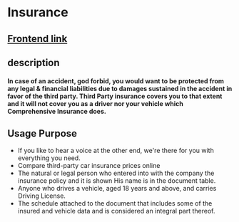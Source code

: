 <!-- @format -->

# Insurance

## [Frontend link](https://our-insurance.netlify.app/)

## description

#### In case of an accident, god forbid, you would want to be protected from any legal & financial liabilities due to damages sustained in the accident in favor of the third party. Third Party insurance covers you to that extent and it will not cover you as a driver nor your vehicle which Comprehensive Insurance does.

## Usage Purpose

- If you like to hear a voice at the other end, we're there for you with everything you need.
- Compare third-party car insurance prices online
- The natural or legal person who entered into with the company the insurance policy and it is shown His name is in the document table.
- Anyone who drives a vehicle, aged 18 years and above, and carries Driving License.
- The schedule attached to the document that includes some of the insured and vehicle data and is considered an integral part thereof.
